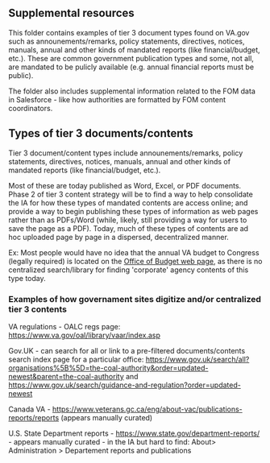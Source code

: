 ## Supplemental resources

This folder contains examples of tier 3 document types found on VA.gov such as announements/remarks, policy statements, directives, notices, manuals, annual and other kinds of mandated reports (like financial/budget, etc.). These are common government publication types and some, not all, are mandated to be pulicly available (e.g. annual financial reports must be public). 

The folder also includes supplemental information related to the FOM data in Salesforce - like how authorities are formatted by FOM content coordinators.

## Types of tier 3 documents/contents

Tier 3 document/content types include announements/remarks, policy statements, directives, notices, manuals, annual and other kinds of mandated reports (like financial/budget, etc.). 

Most of these are today published as Word, Excel, or PDF documents. Phase 2 of tier 3 content strategy will be to find a way to help consolidate the IA for how these types of mandated contents are access online; and provide a way to begin publishing these types of information as web pages rather than as PDFs/Word (while, likely, still providing a way for users to save the page as a PDF).  Today, much of these types of contents are ad hoc uploaded page by page in a dispersed, decentralized manner. 

Ex: Most people would have no idea that the annual VA budget to Congress (legally required) is located on the [Office of Budget web page](https://www.va.gov/budget/products.asp), as there is no centralized search/library for finding 'corporate' agency contents of this type today.

### Examples of how governament sites digitize and/or centralized tier 3 contents

VA regulations - OALC regs page: https://www.va.gov/oal/library/vaar/index.asp

Gov.UK - can search for all or link to a pre-filtered documents/contents search index page for a particular office: https://www.gov.uk/search/all?organisations%5B%5D=the-coal-authority&order=updated-newest&parent=the-coal-authority  and 
https://www.gov.uk/search/guidance-and-regulation?order=updated-newest

Canada VA - https://www.veterans.gc.ca/eng/about-vac/publications-reports/reports  (appears manually curated)

U.S. State Department reports - https://www.state.gov/department-reports/ - appears manually curated - in the IA but hard to find: About> Administration > Departement reports and publications







